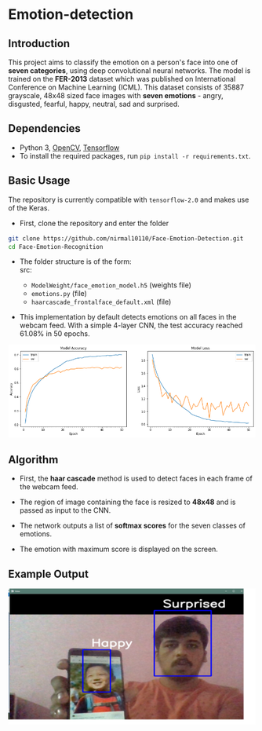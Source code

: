 # Emotion-detection

## Introduction

This project aims to classify the emotion on a person's face into one of **seven categories**, using deep convolutional neural networks. The model is trained on the **FER-2013** dataset which was published on International Conference on Machine Learning (ICML). This dataset consists of 35887 grayscale, 48x48 sized face images with **seven emotions** - angry, disgusted, fearful, happy, neutral, sad and surprised.

## Dependencies

* Python 3, [OpenCV](https://opencv.org/), [Tensorflow](https://www.tensorflow.org/)
* To install the required packages, run `pip install -r requirements.txt`.

## Basic Usage

The repository is currently compatible with `tensorflow-2.0` and makes use of the Keras.

* First, clone the repository and enter the folder

```bash
git clone https://github.com/nirmal10110/Face-Emotion-Detection.git
cd Face-Emotion-Recognition
```

* The folder structure is of the form:  
  src:
  * `ModelWeight/face_emotion_model.h5` (weights file)
  * `emotions.py` (file)
  * `haarcascade_frontalface_default.xml` (file)

* This implementation by default detects emotions on all faces in the webcam feed. With a simple 4-layer CNN, the test accuracy reached 61.08% in 50 epochs.

![Accuracy plot](images/trainVal.png)


## Algorithm

* First, the **haar cascade** method is used to detect faces in each frame of the webcam feed.

* The region of image containing the face is resized to **48x48** and is passed as input to the CNN.

* The network outputs a list of **softmax scores** for the seven classes of emotions.

* The emotion with maximum score is displayed on the screen.

## Example Output

![Mutiface](images/screenshot.png)


